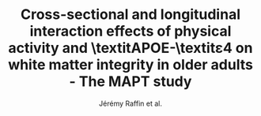 ---
cat: gaia
subcat: architecture
bestof: false
author: Jérémy Raffin et al.
title: Cross-sectional and longitudinal interaction effects of physical activity and \textitAPOE-\textitε4 on white matter integrity in older adults - The MAPT study
journal: Maturitas
year: 2021
type: article
url: https -//www.sciencedirect.com/science/article/pii/S0378512221001158
doi: 10.1016/j.maturitas.2021.06.010
---